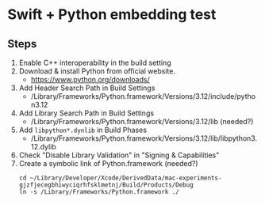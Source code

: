#  Swift + Python embedding test

## Steps

1. Enable C++ interoperability in the build setting
1. Download & install Python from official website.
    - https://www.python.org/downloads/
1. Add Header Search Path in Build Settings
    - /Library/Frameworks/Python.framework/Versions/3.12/include/python3.12
1. Add Library Search Path in Build Settings
    - /Library/Frameworks/Python.framework/Versions/3.12/lib (needed?)
1. Add `libpython*.dynlib` in Build Phases
    - /Library/Frameworks/Python.framework/Versions/3.12/lib/libpython3.12.dylib
1. Check "Disable Library Validation" in "Signing & Capabilities"
1. Create a symbolic link of Python.framework (needed?)
    ```
    cd ~/Library/Developer/Xcode/DerivedData/mac-experiments-gjzfjecegbhiwyciqrhfsklmetnj/Build/Products/Debug
    ln -s /Library/Frameworks/Python.framework ./
    ```
